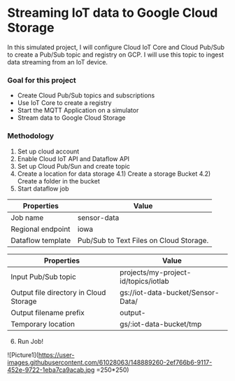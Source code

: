 # Streaming IoT data to Google Cloud Storage

In this simulated project, I will configure Cloud IoT Core and Cloud Pub/Sub to create a Pub/Sub topic and registry on GCP. I will use this topic to ingest data streaming from an IoT device.

### Goal for this project
- Create Cloud Pub/Sub topics and subscriptions
- Use IoT Core to create a registry
- Start the MQTT Application on a simulator
- Stream data to Google Cloud Storage

### Methodology
1) Set up cloud account
2) Enable Cloud IoT API and Dataflow API
3) Set up Cloud Pub/Sun and create topic
4) Create a location for data storage
   4.1) Create a storage Bucket
   4.2) Create a folder in the bucket 
5) Start dataflow job

Properties        | Value                                   |
------------------|-----------------------------------------|
Job name          | sensor-data                             |
Regional endpoint | iowa                                    |
Dataflow template | Pub/Sub to Text Files on Cloud Storage. |


Properties                             | Value                                |
---------------------------------------|--------------------------------------|
Input Pub/Sub topic                    | projects/my-project-id/topics/iotlab |
Output file directory in Cloud Storage |  gs://iot-data-bucket/Sensor-Data/   |
Output filename prefix                 | output-                              |
Temporary location                     | gs/:iot-data-bucket/tmp              |

6) Run Job!

![Picture1](https://user-images.githubusercontent.com/61028063/148889260-2ef766b6-9117-452e-9722-1eba7ca9acab.jpg =250*250)



